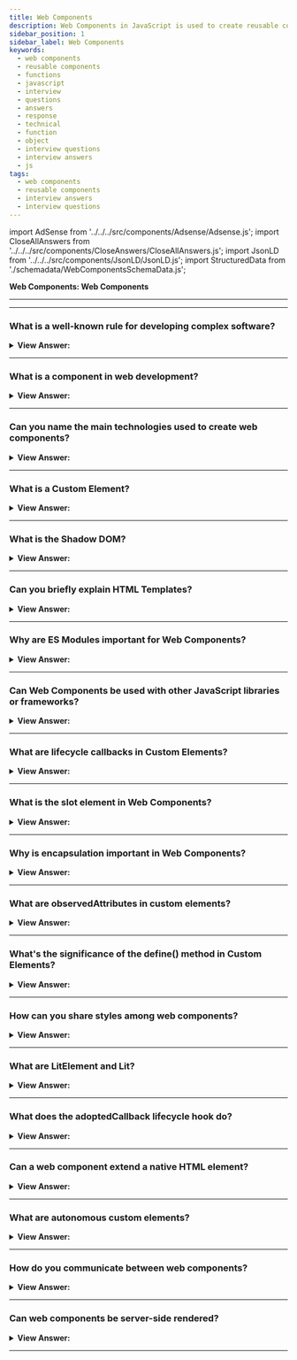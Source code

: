 ```yaml
---
title: Web Components
description: Web Components in JavaScript is used to create reusable components. Their function is encapsulated away from the rest of your code and used in your web apps.
sidebar_position: 1
sidebar_label: Web Components
keywords:
  - web components
  - reusable components
  - functions
  - javascript
  - interview
  - questions
  - answers
  - response
  - technical
  - function
  - object
  - interview questions
  - interview answers
  - js
tags:
  - web components
  - reusable components
  - interview answers
  - interview questions
---
```


import AdSense from '../../../src/components/Adsense/Adsense.js';
import CloseAllAnswers from '../../../src/components/CloseAnswers/CloseAllAnswers.js';
import JsonLD from '../../../src/components/JsonLD/JsonLD.js';
import StructuredData from './schemadata/WebComponentsSchemaData.js';

<JsonLD data={StructuredData} />

<head>
  <title>Web Components | JavaScript Frontend Interview Questions</title>
</head>

**Web Components: Web Components**

---

<AdSense />

---

<CloseAllAnswers />

### What is a well-known rule for developing complex software?

<details>
  <summary><strong>View Answer:</strong></summary>
  <div>
  <div><strong>Interview Response:</strong> "Follow the KISS principle: 'Keep it Simple, Stupid'. Overcomplication often leads to bugs, maintainability issues, and unnecessary complexity. Opt for the simplest solution that meets the project's requirements and constraints." It advises that systems perform best when they have simple designs rather than complex ones.
    </div>
  </div>
</details>

---

### What is a component in web development?

<details>
  <summary><strong>View Answer:</strong></summary>
  <div>
  <div><strong>Interview Response:</strong> In web development, a component is a reusable, self-contained block of code that encapsulates specific functionality or user interface elements. Examples include navigation bars, buttons, forms, or carousels. Modern frameworks like React and Vue popularized this component-based approach.
    </div><br />
  <div><strong className="codeExample">React Code Example:</strong><br /><br />

  <div></div>

Here's a basic example of a component in React:

```jsx
import React from 'react';

class HelloWorld extends React.Component {
  render() {
    return <h1>Hello, World!</h1>;
  }
}

export default HelloWorld;
```

This component, when rendered, will display the text "Hello, World!" within an h1 HTML element. It can be reused anywhere in your application simply by importing and including it like so:

```jsx
import React from 'react';
import HelloWorld from './HelloWorld';

class App extends React.Component {
  render() {
    return (
      <div>
        <HelloWorld />
      </div>
    );
  }
}

export default App;
```

In this way, components can be modular, reusable, and easy to maintain.

  </div>
  </div>
</details>

---

### Can you name the main technologies used to create web components?

<details>
  <summary><strong>View Answer:</strong></summary>
  <div>
  <div><strong>Interview Response:</strong> Web Components are primarily created using three main web technologies: HTML Templates (for defining reusable markup), Custom Elements (for defining custom behavior), and Shadow DOM (for encapsulation and style scoping).
  </div>
  </div>
</details>

---

### What is a Custom Element?

<details>
  <summary><strong>View Answer:</strong></summary>
  <div>
  <div><strong>Interview Response:</strong> Custom Elements are a Web Components standard, allowing developers to define and use new types of HTML tags, with their own behaviors and properties, extending the existing HTML vocabulary.
  </div><br />
  <div><strong className="codeExample">Code Example:</strong> Custom element in JavaScript using the `CustomElementRegistry`:<br /><br />

  <div></div>

```javascript
// Define a custom element called "my-element"
class MyElement extends HTMLElement {
  constructor() {
    super();

    // Create a shadow root
    const shadow = this.attachShadow({ mode: 'open' });

    // Create a paragraph element
    const paragraph = document.createElement('p');
    paragraph.textContent = 'This is a custom element.';

    // Append the paragraph to the shadow root
    shadow.appendChild(paragraph);
  }
}

// Register the custom element with the browser
customElements.define('my-element', MyElement);
```

Once the custom element is defined and registered, you can use it in your HTML markup like any other HTML element:

```html
<my-element></my-element>
```

When the browser encounters `<my-element>` in the HTML, it will create an instance of the `MyElement` class and display its contents. In this example, it will show the paragraph "This is a custom element."

  </div>
  </div>
</details>

---

### What is the Shadow DOM?

<details>
  <summary><strong>View Answer:</strong></summary>
  <div>
  <div><strong>Interview Response:</strong> Custom Elements are a Web Components standard, allowing developers to define and use new types of HTML tags, with their own behaviors and properties, extending the existing HTML vocabulary.
  </div><br />
  <div><strong className="codeExample">Code Example:</strong><br /><br />

  <div></div>

Here's a basic example of creating a web component using Custom Elements and Shadow DOM:

```javascript
class MyCustomElement extends HTMLElement {
  constructor() {
    super();
    // Attach a shadow root to the element.
    let shadowRoot = this.attachShadow({mode: 'open'});
    shadowRoot.innerHTML = `
      <style>
        p {
          color: blue;
        }
      </style>
      <p>Hello, World!</p>
    `;
  }
}

// Define the new element
customElements.define('my-custom-element', MyCustomElement);
```

You can then use this custom element just like any other HTML element:

```html
<my-custom-element></my-custom-element>
```

The text "Hello, World!" will be displayed in blue, and the CSS styling won't affect other `p` elements outside this component, thanks to Shadow DOM encapsulation.

  </div>
  </div>
</details>

---

### Can you briefly explain HTML Templates?

<details>
  <summary><strong>View Answer:</strong></summary>
  <div>
  <div><strong>Interview Response:</strong> HTML Templates define reusable chunks of HTML. They're written within a &#60;template&#62; tag and are not rendered until activated with JavaScript. This feature allows for dynamic and efficient content generation.
  </div><br />
  <div><strong className="codeExample">Code Example:</strong><br /><br />

  <div></div>

Here's a simple example of using an HTML template:

```html
<!-- Define the template -->
<template id="myTemplate">
  <p>Hello, World!</p>
</template>

<!-- Use the template -->
<script>
  const template = document.getElementById('myTemplate');
  const clone = document.importNode(template.content, true);
  document.body.appendChild(clone);
</script>
```

In this example, the HTML inside the `<template>` tag isn't rendered by default. It only gets rendered when you use JavaScript to select the template by its id, clone its content, and append it to the body of the document. This allows you to use the same chunk of HTML in multiple places without rewriting it.

  </div>
  </div>
</details>

---

### Why are ES Modules important for Web Components?

<details>
  <summary><strong>View Answer:</strong></summary>
  <div>
  <div><strong>Interview Response:</strong> ES Modules are crucial for Web Components as they allow importing and exporting of JavaScript functionalities, helping create encapsulated, reusable components while efficiently managing dependencies and code organization.</div><br />
  <div><strong className="codeExample">Code Example:</strong><br /><br />

  <div></div>

Here is a simple example of an ES module being used with a web component:

**greeting-component.js**

```javascript
class GreetingComponent extends HTMLElement {
  connectedCallback() {
    this.innerHTML = `<p>Hello, World!</p>`;
  }
}
customElements.define('greeting-component', GreetingComponent);

export default GreetingComponent;
```

**main.js**

```javascript
import GreetingComponent from './greeting-component.js';

const greeting = new GreetingComponent();

document.body.appendChild(greeting);
```

**index.html**

```html
<script type="module" src="main.js"></script>
```

In this example, the `greeting-component.js` file defines and exports a new web component. Then, in the `main.js` file, that component is imported, instantiated, and added to the document body. The HTML file includes the `main.js` file as a module, enabling it to use the import statement.

  </div>
  </div>
</details>

---

### Can Web Components be used with other JavaScript libraries or frameworks?

<details>
  <summary><strong>View Answer:</strong></summary>
  <div>
  <div><strong>Interview Response:</strong> Yes, Web Components are designed to be library and framework agnostic. They can be used with JavaScript libraries and frameworks like React, Angular, or Vue, ensuring interoperability across different codebases.
  </div><br />
  <div><strong className="codeExample">Code Example:</strong><br /><br />

  <div></div>

Here's an example of using a custom Web Component in conjunction with the React framework.

```js
// Define a custom Web Component called "my-element"
class MyElement extends HTMLElement {
  constructor() {
    super();

    const shadow = this.attachShadow({ mode: 'open' });

    const paragraph = document.createElement('p');
    paragraph.textContent = 'This is a custom element.';

    shadow.appendChild(paragraph);
  }
}

// Register the custom Web Component
customElements.define('my-element', MyElement);

// Create a React component that uses the custom Web Component
function App() {
  return (
    <div>
      <h1>Hello, React!</h1>
      <my-element></my-element>
    </div>
  );
}

// Render the React component
ReactDOM.render(<App />, document.getElementById('root'));
```

We use the ReactDOM.render method to render the App component and mount it on the DOM element with the ID 'root'.

By combining Web Components with React, you can take advantage of the component-based architecture of React while using the custom Web Component as a reusable UI element within your React application.

  </div>
  </div>
</details>

---

### What are lifecycle callbacks in Custom Elements?

<details>
  <summary><strong>View Answer:</strong></summary>
  <div>
  <div><strong>Interview Response:</strong> Lifecycle callbacks in Custom Elements are special methods triggered at different stages of a component's lifecycle, including creation (constructor), insertion (connectedCallback), removal (disconnectedCallback), and attribute changes (attributeChangedCallback).
  </div><br />
  <div><strong className="codeExample">Code Example:</strong><br /><br />

  <div></div>

Sure! Lifecycle callbacks in Custom Elements allow you to define and execute code at different stages of the element's lifecycle. Here's an example that demonstrates some of the lifecycle callbacks available in Custom Elements:

```javascript
class MyElement extends HTMLElement {
  // `constructor` is called when an instance of the element is created.
  constructor() {
    super();
    console.log('Constructor called');
  }
  // `connectedCallback` is called when the element is connected to the DOM
  connectedCallback() {
    console.log('Element connected to the DOM');
  }
  // `disconnectedCallback` is called when the element is removed from the DOM.
  disconnectedCallback() {
    console.log('Element removed from the DOM');
  }

  attributeChangedCallback(name, oldValue, newValue) {
    console.log(`Attribute ${name} changed from ${oldValue} to ${newValue}`);
  }

  adoptedCallback() {
    console.log('Element moved to a new document');
  }
}

customElements.define('my-element', MyElement);
```

After defining the `MyElement` class and its lifecycle callbacks, we register the custom element using `customElements.define`.

When an instance of `MyElement` is created and added to the DOM, you'll see the corresponding messages logged to the console, depending on the lifecycle events that occur.

  </div>
  </div>
</details>

---

### What is the slot element in Web Components?

<details>
  <summary><strong>View Answer:</strong></summary>
  <div>
  <div><strong>Interview Response:</strong> The `slot` element in Web Components is part of the Shadow DOM specification and allows for content projection, i.e., passing HTML content from outside into designated places within your component's template.
  </div><br />
  <div><strong className="codeExample">Code Example:</strong><br /><br />

  <div></div>

Here's a code example that demonstrates the usage of the `<slot>` element:

```javascript
class MyComponent extends HTMLElement {
  constructor() {
    super();

    const shadow = this.attachShadow({ mode: 'open' });

    // Create a template element
    const template = document.createElement('template');

    // Define the component's HTML structure
    template.innerHTML = `
      <style>
        .container {
          border: 1px solid black;
          padding: 10px;
        }
      </style>
      <div class="container">
        <h1>My Component</h1>
        <slot></slot>
      </div>
    `;

    // Clone the template content and attach it to the shadow root
    const content = template.content.cloneNode(true);
    shadow.appendChild(content);
  }
}

customElements.define('my-component', MyComponent);
```

The `<slot></slot>` element is used to define a slot where content can be inserted. In this case, it is placed inside a `<div>` element with the class "container". Any content that is passed into the component when using it in the HTML will be inserted into this slot.

To use the `MyComponent` component in HTML, you can simply include it and any content you want to insert into the slot:

```html
<my-component>
  <p>This content will be inserted into the slot.</p>
</my-component>
```

In this example, the `<p>` element with the text "This content will be inserted into the slot." will be inserted into the slot defined by the `<slot>` element inside the `MyComponent` component.

  </div>
  </div>
</details>

---

### Why is encapsulation important in Web Components?

<details>
  <summary><strong>View Answer:</strong></summary>
  <div>
  <div><strong>Interview Response:</strong> Encapsulation is important in Web Components for isolating styles and behaviors, avoiding clashes between global and component-specific code. It enhances maintainability, reusability, and ensures components function reliably across different environments.
  </div>
  </div>
</details>

---

### What are observedAttributes in custom elements?

<details>
  <summary><strong>View Answer:</strong></summary>
  <div>
  <div><strong>Interview Response:</strong> `observedAttributes` is a static getter in custom elements which returns an array of attribute names to monitor for changes. If any listed attribute changes, the `attributeChangedCallback` is invoked.
  </div><br />
  <div><strong className="codeExample">Code Example:</strong><br /><br />

  <div></div>

Here is a simple example of `observedAttributes` and `attributeChangedCallback` in a custom element:

```javascript
class CustomSquare extends HTMLElement {
  static get observedAttributes() {
    return ['length'];
  }

  attributeChangedCallback(name, oldValue, newValue) {
    if (name === 'length') {
      this.style.width = `${newValue}px`;
      this.style.height = `${newValue}px`;
      this.style.background = 'red';
    }
  }
}

customElements.define('custom-square', CustomSquare);
```

You can then use this custom element and see how the `attributeChangedCallback` responds to changes in the `length` attribute:

```html
<custom-square length="100"></custom-square>
```

In this example, changing the `length` attribute of `custom-square` will change the width and height of the square, due to the logic defined in the `attributeChangedCallback`. The square will also be styled with a red background.

  </div>
  </div>
</details>

---

### What's the significance of the define() method in Custom Elements?

<details>
  <summary><strong>View Answer:</strong></summary>
  <div>
  <div><strong>Interview Response:</strong> The `define()` method, part of the Custom Elements API, registers a new custom element in the browser, associating a given class with a string name that is used as the custom element's tag name.
  </div><br />
  <div><strong className="codeExample">Code Example:</strong><br /><br />

  <div></div>

```js
// Define the new element
customElements.define("popup-info", PopUpInfo);
```

  </div>
  </div>
</details>

---

### How can you share styles among web components?

<details>
  <summary><strong>View Answer:</strong></summary>
  <div>
  <div><strong>Interview Response:</strong> To share styles among Web Components, you can use CSS Custom Properties (CSS Variables) or shared stylesheets, imported into the Shadow DOM of each component where the styles should be applied.
  </div><br />
  <div><strong className="codeExample">Code Example:</strong><br /><br />

  <div></div>

Here's an example that demonstrates how to share styles among multiple web components.

```javascript
// Define a shared style using CSS variables
const sharedStyles = `
  :host {
    --text-color: blue;
  }

  .container {
    border: 1px solid var(--text-color);
    padding: 10px;
    color: var(--text-color);
  }
`;

// Define the first web component
class ComponentA extends HTMLElement {
  constructor() {
    super();

    const shadow = this.attachShadow({ mode: 'open' });

    const template = document.createElement('template');
    template.innerHTML = `
      <style>
        ${sharedStyles}
      </style>
      <div class="container">
        <h1>Component A</h1>
        <slot></slot>
      </div>
    `;

    const content = template.content.cloneNode(true);
    shadow.appendChild(content);
  }
}

customElements.define('component-a', ComponentA);

// Define the second web component
class ComponentB extends HTMLElement {
  constructor() {
    super();

    const shadow = this.attachShadow({ mode: 'open' });

    const template = document.createElement('template');
    template.innerHTML = `
      <style>
        ${sharedStyles}
      </style>
      <div class="container">
        <h1>Component B</h1>
        <slot></slot>
      </div>
    `;

    const content = template.content.cloneNode(true);
    shadow.appendChild(content);
  }
}

customElements.define('component-b', ComponentB);
```

In this example, we define two web components: `ComponentA` and `ComponentB`. Both components have a shared style defined using CSS variables. The shared style is stored in the `sharedStyles` variable.

To use the components in HTML, you can include them and customize the shared style by overriding the CSS variables:

```html
<component-a>
  <p slot="content">Content for Component A</p>
</component-a>

<component-b>
  <p slot="content">Content for Component B</p>
</component-b>

<style>
  component-a, component-b {
    --text-color: red;
  }
</style>
```

In this example, both components will have a red border and text color because the CSS variable `--text-color` is overridden in the `<style>` block. The content for each component is passed using the `<slot>` element with the `slot="content"` attribute.

  </div>
  </div>
</details>

---

### What are LitElement and Lit?

<details>
  <summary><strong>View Answer:</strong></summary>
  <div>
  <div><strong>Interview Response:</strong> LitElement and Lit are open-source libraries developed by Google for creating Web Components. LitElement is the base class for creating components, while Lit is the successor, offering a more lightweight, efficient solution.
  </div><br />
  <div><strong className="codeExample">Code Example:</strong><br /><br />

  <div></div>

Sure, here's a basic example of a web component created with Lit:

**First, install Lit**

```bash
npm install lit
```

**my-element.js**

```javascript
import { LitElement, html } from 'lit';

class MyElement extends LitElement {
  render() {
    return html`<p>Hello, World!</p>`;
  }
}

customElements.define('my-element', MyElement);
```

**index.html**

```html
<script type="module" src="my-element.js"></script>

<my-element></my-element>
```

This is a simple component that displays "Hello, World!". It extends from `LitElement` and uses the `html` tag function for its template. The `render` method defines what the component should display.

  </div>
  </div>
</details>

---

### What does the adoptedCallback lifecycle hook do?

<details>
  <summary><strong>View Answer:</strong></summary>
  <div>
  <div><strong>Interview Response:</strong> The `adoptedCallback` is a lifecycle hook in custom elements that is called when the element is moved to a new document, helping manage any necessary state changes due to this context switch.
  </div><br />
  <div><strong className="codeExample">Code Example:</strong><br /><br />

  <div></div>

Here's an example demonstrating `adoptedCallback`:

```javascript
class CustomElement extends HTMLElement {
  adoptedCallback(oldDocument, newDocument) {
    console.log('Moved from', oldDocument, 'to', newDocument);
  }
}

customElements.define('custom-element', CustomElement);
```

In practice, elements rarely move between documents, so this callback isn't used as often as others like `connectedCallback` or `disconnectedCallback`.

It's important to note that not all browsers pass the old and new documents as arguments in `adoptedCallback`, so it's not typically recommended to rely on them. But the callback can be useful for doing work that's necessary whenever your element changes documents, regardless of which documents it's moving between.

  </div>
  </div>
</details>

---

### Can a web component extend a native HTML element?

<details>
  <summary><strong>View Answer:</strong></summary>
  <div>
  <div><strong>Interview Response:</strong> Yes, a custom element can extend native HTML elements using the extends option in the define() method.
  </div><br />
  <div><strong className="codeExample">Code Example:</strong><br /><br />

  <div></div>

Here's an example of a web component extending a native HTML element:

```javascript
class CustomButton extends HTMLButtonElement {
  connectedCallback() {
    this.addEventListener('click', () => {
      console.log('Custom button clicked!');
    });
  }
}

customElements.define('custom-button', CustomButton, { extends: 'button' });
```

In this example, the `CustomButton` class extends the native `HTMLButtonElement`. The `connectedCallback` is invoked when the button is connected to the document, and it adds a click event listener to the custom button. The `{ extends: 'button' }` option in `customElements.define()` specifies that this component extends the native `<button>` element.

You can then use the custom button in your HTML code, and it will inherit the behavior and styling of the native button:

```html
<button is="custom-button">Click me</button>
```

When the custom button is clicked, the event listener defined in the component's `connectedCallback` will log the message "Custom button clicked!" to the console.

  </div>
  </div>
</details>

---

### What are autonomous custom elements?

<details>
  <summary><strong>View Answer:</strong></summary>
  <div>
  <div><strong>Interview Response:</strong> Autonomous custom elements are standalone custom elements that do not extend any existing HTML element. They are built from scratch and provide complete control over the element's behavior, appearance, and functionality.</div><br />
  <div><strong className="codeExample">Code Example:</strong><br /><br />

  <div></div>

Here's an example of an autonomous custom element:

```javascript
class CustomElement extends HTMLElement {
  connectedCallback() {
    this.innerHTML = "<p>This is a custom element</p>";
  }
}

customElements.define('custom-element', CustomElement);
```

In this example, `CustomElement` is an autonomous custom element. The `connectedCallback` method is called when the element is inserted into the document, and it sets the inner HTML of the custom element to `<p>This is a custom element</p>`.

You can use this custom element in your HTML code as follows:

```html
<custom-element></custom-element>
```

When the page is rendered, the custom element will be displayed with the content "This is a custom element".

  </div>
  </div>
</details>

---

### How do you communicate between web components?

<details>
  <summary><strong>View Answer:</strong></summary>
  <div>
  <div><strong>Interview Response:</strong> Web components can communicate through custom events. One component can dispatch an event using the dispatchEvent method, and other components can listen for and handle those events using the addEventListener method.</div><br />
  <div><strong className="codeExample">Code Example:</strong><br /><br />

  <div></div>

Here's an example of how web components can communicate using custom events:

```javascript
// Creating a custom event
const myEvent = new CustomEvent('myCustomEvent', { detail: { message: 'Hello from Component A!' } });

// Dispatching the event from Component A
this.dispatchEvent(myEvent);

// Listening for the event in Component B
document.querySelector('#componentB').addEventListener('myCustomEvent', (event) => {
  console.log(event.detail.message); // Output: "Hello from Component A!"
});
```

In this example, Component A dispatches a custom event called "myCustomEvent" with a message in the event detail. Component B listens for that event and logs the message when it's received.

  </div>
  </div>
</details>

---

### Can web components be server-side rendered?

<details>
  <summary><strong>View Answer:</strong></summary>
  <div>
  <div><strong>Interview Response:</strong> Yes, but it requires a JavaScript environment like Node.js to parse and execute custom elements. The server can render the web component markup and send it to the client, where it can be hydrated and initialized as a fully functional web component.</div><br />
  <div><strong className="codeExample">Code Example:</strong><br /><br />

  <div></div>

Here's an example of how web components can be server-side rendered using a server-side rendering framework like Node.js with Express:

```javascript
// server.js
const express = require('express');
const app = express();

app.get('/', (req, res) => {
  // Server-side rendering the web component markup
  const componentMarkup = `<my-component></my-component>`;

  // Sending the rendered markup to the client
  res.send(`
    <!DOCTYPE html>
    <html>
      <head>
        <title>Server-side Rendered Web Component</title>
      </head>
      <body>
        ${componentMarkup}

        <!-- Hydrating and initializing the web component -->
        <script src="client.js"></script>
      </body>
    </html>
  `);
});

app.listen(3000, () => {
  console.log('Server is running on http://localhost:3000');
});
```

```javascript
// client.js
import MyComponent from './MyComponent.js';

// Hydrating and initializing the web component
customElements.define('my-component', MyComponent);
```

In this example, the server renders the markup for the web component `<my-component>` and sends it to the client. The client receives the markup, renders the static content, and then hydrates and initializes the web component using JavaScript. The `MyComponent` class is defined in a separate `MyComponent.js` file.

---

:::tip
Frameworks/libraries (React, Angular, Lit, Vue.js, Solid.js) optimize rendering, provide developer-friendly APIs, ensure consistency, offer community support, and provide additional features, simplifying server-side rendering of web components and improving development efficiency and user experience.
:::

  </div>
  </div>
</details>

---
